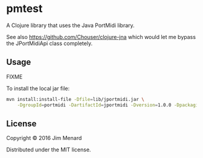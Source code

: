 # pmtest

A Clojure library that uses the Java PortMidi library.

See also https://github.com/Chouser/clojure-jna which would let me bypass
the JPortMidiApi class completely.

## Usage

FIXME

To install the local jar file:
```sh
mvn install:install-file -Dfile=lib/jportmidi.jar \
    -DgroupId=portmidi -DartifactId=jportmidi -Dversion=1.0.0 -Dpackaging=jar
```

## License

Copyright © 2016 Jim Menard

Distributed under the MIT license.
